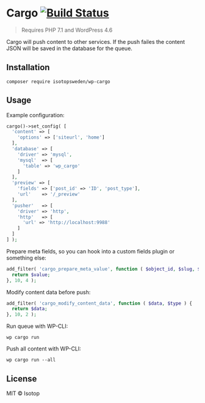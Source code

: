 # Cargo [![Build Status](https://travis-ci.org/isotopsweden/wp-cargo.svg?branch=master)](https://travis-ci.org/isotopsweden/wp-cargo)

> Requires PHP 7.1 and WordPress 4.6

Cargo will push content to other services. If the push failes the content JSON will be saved in the database for the queue.

## Installation

```
composer require isotopsweden/wp-cargo
```

## Usage

Example configuration:

```php
cargo()->set_config( [
  'content' => [
    'options' => ['siteurl', 'home']
  ],
  'database' => [
    'driver' => 'mysql',
    'mysql'  => [
      'table' => 'wp_cargo'
    ]
  ],
  'preview' => [
    'fields' => ['post_id' => 'ID', 'post_type'],
    'url'    => '/_preview'
  ],
  'pusher'   => [
    'driver' => 'http',
    'http'   => [
      'url' => 'http://localhost:9988'
    ]
  ]
] );
```

Prepare meta fields, so you can hook into a custom fields plugin or something else:

```php
add_filter( 'cargo_prepare_meta_value', function ( $object_id, $slug, $value, $type ) {
  return $value;
}, 10, 4 );
```

Modify content data before push:

```php
add_filter( 'cargo_modify_content_data', function ( $data, $type ) {
  return $data;
}, 10, 2 );
```

Run queue with WP-CLI:

```
wp cargo run
```

Push all content with WP-CLI:

```
wp cargo run --all
```

## License

MIT © Isotop

